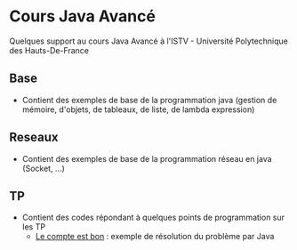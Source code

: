 # Cours Java Avancé
Quelques support au cours Java Avancé à l'ISTV - Université Polytechnique des Hauts-De-France

## Base
* Contient des exemples de base de la programmation java (gestion de mémoire, d'objets, de tableaux, de liste, de lambda expression)

## Reseaux 
* Contient des exemples de base de la programmation réseau en java (Socket, ...)

## TP 
* Contient des codes répondant à quelques points de programmation sur les TP
  * [Le compte est bon](coursJavaAvance/TP/CompteEstBon/Readme.md) : exemple de résolution du problème par Java
